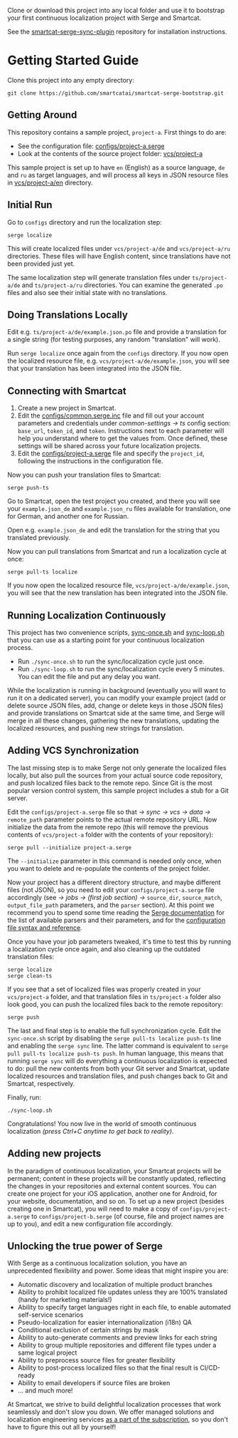Clone or download this project into any local folder and use it to bootstrap your first continuous localization project with Serge and Smartcat.

See the [smartcat-serge-sync-plugin](https://github.com/smartcatai/smartcat-serge-sync-plugin) repository for installation instructions.

# Getting Started Guide

Clone this project into any empty directory:

```
git clone https://github.com/smartcatai/smartcat-serge-bootstrap.git
```

## Getting Around

This repository contains a sample project, `project-a`. First things to do are:

-   See the configuration file: [configs/project-a.serge](configs/project-a.serge)
-   Look at the contents of the source project folder: [vcs/project-a](vcs/project-a)

This sample project is set up to have `en` (English) as a source language, `de` and `ru` as target languages, and will process all keys in JSON resource files in [vcs/project-a/en](vcs/project-a/en) directory.

## Initial Run

Go to `configs` directory and run the localization step:

```
serge localize
```

This will create localized files under `vcs/project-a/de` and `vcs/project-a/ru` directories. These files will have English content, since translations have not been provided just yet.

The same localization step will generate translation files under `ts/project-a/de` and `ts/project-a/ru` directories. You can examine the generated `.po` files and also see their initial state with no translations.

## Doing Translations Locally

Edit e.g. `ts/project-a/de/example.json.po` file and provide a translation for a single string (for testing purposes, any random "translation" will work).

Run `serge localize` once again from the `configs` directory. If you now open the localized resource file, e.g. `vcs/project-a/de/example.json`, you will see that your translation has been integrated into the JSON file.

## Connecting with Smartcat

1. Create a new project in Smartcat.
2. Edit the [configs/common.serge.inc](configs/common.serge.inc) file and fill out your account parameters and credentials under _common-settings → ts_ config section: `base_url`, `token_id`, and `token`. Instructions next to each parameter will help you understand where to get the values from. Once defined, these settings will be shared across your future localization projects.
3. Edit the [configs/project-a.serge](configs/project-a.serge) file and specify the `project_id`, following the instructions in the configuration file.

Now you can push your translation files to Smartcat:

```
serge push-ts
```

Go to Smartcat, open the test project you created, and there you will see your `example.json_de` and `example.json_ru` files available for translation, one for German, and another one for Russian.

Open e.g. `example.json_de` and edit the translation for the string that you translated previously.

Now you can pull translations from Smartcat and run a localization cycle at once:

```
serge pull-ts localize
```

If you now open the localized resource file, `vcs/project-a/de/example.json`, you will see that the new translation has been integrated into the JSON file.

## Running Localization Continuously

This project has two convenience scripts, [sync-once.sh](sync-once.sh) and [sync-loop.sh](sync-loop.sh) that you can use as a starting point for your continuous localization process.

-   Run `./sync-once.sh` to run the sync/localization cycle just once.
-   Run `./sync-loop.sh` to run the sync/localization cycle every 5 minutes. You can edit the file and put any delay you want.

While the localization is running in background (eventually you will want to run it on a dedicated server), you can modify your example project (add or delete source JSON files, add, change or delete keys in those JSON files) and provide translations on Smartcat side at the same time, and Serge will merge in all these changes, gathering the new translations, updating the localized resources, and pushing new strings for translation.

## Adding VCS Synchronization

The last missing step is to make Serge not only generate the localized files locally, but also pull the sources from your actual source code repository, and push localized files back to the remote repo. Since Git is the most popular version control system, this sample project includes a stub for a Git server.

Edit the `configs/project-a.serge` file so that _→ sync → vcs → data →_ `remote_path` parameter points to the actual remote repository URL. Now initialize the data from the remote repo (this will remove the previous contents of `vcs/project-a` folder with the contents of your repository):

```
serge pull --initialize project-a.serge
```

The `--initialize` parameter in this command is needed only once, when you want to delete and re-populate the contents of the project folder.

Now your project has a different directory structure, and maybe different files (not JSON), so you need to edit your `configs/project-a.serge` file accordingly (see _→ jobs → (first job section) →_ `source_dir`, `source_match`, `output_file_path` parameters, and the `parser` section). At this point we recommend you to spend some time reading the [Serge documentation](https://serge.io/docs/) for the list of available parsers and their parameters, and for the [configuration file syntax and reference](https://serge.io/docs/configuration-files/syntax/).

Once you have your job parameters tweaked, it's time to test this by running a localization cycle once again, and also cleaning up the outdated translation files:

```
serge localize
serge clean-ts
```

If you see that a set of localized files was properly created in your `vcs/project-a` folder, and that translation files in `ts/project-a` folder also look good, you can push the localized files back to the remote repository:

```
serge push
```

The last and final step is to enable the full synchronization cycle. Edit the `sync-once.sh` script by disabling the `serge pull-ts localize push-ts` line and enabling the `serge sync` line. The latter command is equivalent to `serge pull pull-ts localize push-ts push`. In human language, this means that running `serge sync` will do everything a continuous localization is expected to do: pull the new contents from both your Git server and Smartcat, update localized resources and translation files, and push changes back to Git and Smartcat, respectively.

Finally, run:

```
./sync-loop.sh
```

Congratulations! You now live in the world of smooth continuous localization _(press Ctrl+C anytime to get back to reality)_.

## Adding new projects

In the paradigm of continuous localization, your Smartcat projects will be permanent; content in these projects will be constantly updated, reflecting the changes in your repositories and external content sources. You can create one project for your iOS application, another one for Android, for your website, documentation, and so on. To set up a new project (besides creating one in Smartcat), you will need to make a copy of `configs/project-a.serge` to `configs/project-b.serge` (of course, file and project names are up to you), and edit a new configuration file accordingly.

## Unlocking the true power of Serge

With Serge as a continuous localization solution, you have an unprecedented flexibility and power. Some ideas that might inspire you are:

-   Automatic discovery and localization of multiple product branches
-   Ability to prohibit localized file updates unless they are 100% translated (handy for marketing materials!)
-   Ability to specify target languages right in each file, to enable automated self-service scenarios
-   Pseudo-localization for easier internationalization (i18n) QA
-   Conditional exclusion of certain strings by mask
-   Ability to auto-generate comments and preview links for each string
-   Ability to group multiple repositories and different file types under a same logical project
-   Ability to preprocess source files for greater flexibility
-   Ability to post-process localized files so that the final result is CI/CD-ready
-   Ability to email developers if source files are broken
-   ... and much more!

At Smartcat, we strive to build delightful localization processes that work seamlessly and don't slow you down. We offer managed solutions and localization engineering services [as a part of the subscription](https://www.smartcat.ai/pricing/), so you don't have to figure this out all by yourself!</p>
